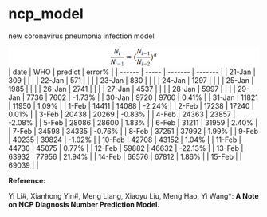 # ncp_model
new coronavirus pneumonia infection model

![](Clipboard01.png)
| date   | WHO   | predict | error%  |
| ------ | ----- | ------- | ------- |
| 21-Jan | 309   |         |         |
| 22-Jan | 571   |         |         |
| 23-Jan | 830   |         |         |
| 24-Jan | 1297  |         |         |
| 25-Jan | 1985  |         |         |
| 26-Jan | 2741  |         |         |
| 27-Jan | 4537  |         |         |
| 28-Jan | 5997  |         |         |
| 29-Jan | 7736  | 7602    | -1.73%  |
| 30-Jan | 9720  | 9760    | 0.41%   |
| 31-Jan | 11821 | 11950   | 1.09%   |
| 1-Feb  | 14411 | 14088   | -2.24%  |
| 2-Feb  | 17238 | 17240   | 0.01%   |
| 3-Feb  | 20438 | 20269   | -0.83%  |
| 4-Feb  | 24363 | 23857   | -2.08%  |
| 5-Feb  | 28086 | 28600   | 1.83%   |
| 6-Feb  | 31211 | 31959   | 2.40%   |
| 7-Feb  | 34598 | 34335   | -0.76%  |
| 8-Feb  | 37251 | 37992   | 1.99%   |
| 9-Feb  | 40235 | 39824   | -1.02%  |
| 10-Feb | 42708 | 43152   | 1.04%   |
| 11-Feb | 44730 | 45075   | 0.77%   |
| 12-Feb | 59882 | 46632   | -22.13% |
| 13-Feb | 63932 | 77956   | 21.94%  |
| 14-Feb | 66576 | 67812   | 1.86%   |
| 15-Feb |       | 69039   |         |

**Reference:**

Yi Li#, Xianhong Yin#, Meng Liang, Xiaoyu Liu, Meng Hao, Yi Wang*: **A Note on NCP Diagnosis Number Prediction Model.**
